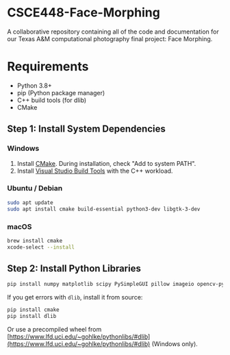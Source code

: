 # CSCE448-Face-Morphing
A collaborative repository containing all of the code and documentation for our Texas A&amp;M computational photography final project: Face Morphing.

# Requirements
- Python 3.8+
- pip (Python package manager)
- C++ build tools (for dlib)
- CMake

## Step 1: Install System Dependencies

### Windows
1. Install [CMake](https://cmake.org/download/). During installation, check "Add to system PATH".
2. Install [Visual Studio Build Tools](https://visualstudio.microsoft.com/visual-cpp-build-tools/) with the C++ workload.

### Ubuntu / Debian
```bash
sudo apt update
sudo apt install cmake build-essential python3-dev libgtk-3-dev
```

### macOS
```bash
brew install cmake
xcode-select --install
```

## Step 2: Install Python Libraries

```bash
pip install numpy matplotlib scipy PySimpleGUI pillow imageio opencv-python dlib
```

If you get errors with `dlib`, install it from source:

```bash
pip install cmake
pip install dlib
```

Or use a precompiled wheel from [https://www.lfd.uci.edu/~gohlke/pythonlibs/#dlib](https://www.lfd.uci.edu/~gohlke/pythonlibs/#dlib) (Windows only).
